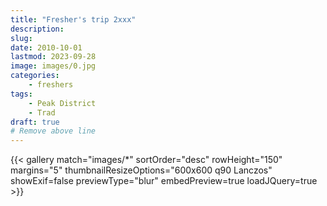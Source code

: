 ```yaml
---
title: "Fresher's trip 2xxx"
description: 
slug: 
date: 2010-10-01
lastmod: 2023-09-28
image: images/0.jpg
categories:
    - freshers
tags:
    - Peak District
    - Trad
draft: true
# Remove above line
---
```


{{< gallery match="images/*" sortOrder="desc" rowHeight="150" margins="5" thumbnailResizeOptions="600x600 q90 Lanczos" showExif=false previewType="blur" embedPreview=true loadJQuery=true >}}


